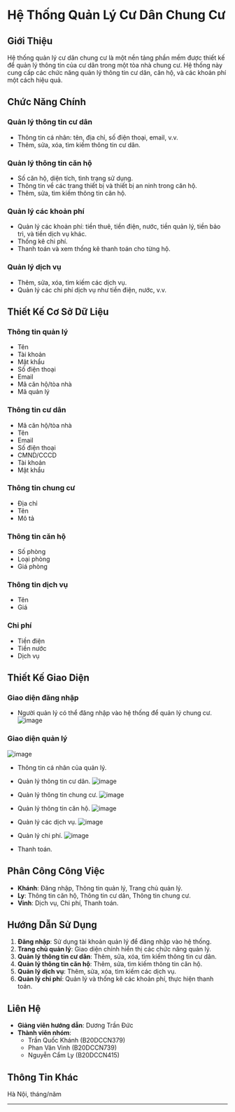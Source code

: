 
# Hệ Thống Quản Lý Cư Dân Chung Cư

## Giới Thiệu

Hệ thống quản lý cư dân chung cư là một nền tảng phần mềm được thiết kế để quản lý thông tin của cư dân trong một tòa nhà chung cư. Hệ thống này cung cấp các chức năng quản lý thông tin cư dân, căn hộ, và các khoản phí một cách hiệu quả.

## Chức Năng Chính

### Quản lý thông tin cư dân
- Thông tin cá nhân: tên, địa chỉ, số điện thoại, email, v.v.
- Thêm, sửa, xóa, tìm kiếm thông tin cư dân.

### Quản lý thông tin căn hộ
- Số căn hộ, diện tích, tình trạng sử dụng.
- Thông tin về các trang thiết bị và thiết bị an ninh trong căn hộ.
- Thêm, sửa, tìm kiếm thông tin căn hộ.

### Quản lý các khoản phí
- Quản lý các khoản phí: tiền thuê, tiền điện, nước, tiền quản lý, tiền bảo trì, và tiền dịch vụ khác.
- Thống kê chi phí.
- Thanh toán và xem thống kê thanh toán cho từng hộ.

### Quản lý dịch vụ
- Thêm, sửa, xóa, tìm kiếm các dịch vụ.
- Quản lý các chi phí dịch vụ như tiền điện, nước, v.v.

## Thiết Kế Cơ Sở Dữ Liệu

### Thông tin quản lý
- Tên
- Tài khoản
- Mật khẩu
- Số điện thoại
- Email
- Mã căn hộ/tòa nhà
- Mã quản lý

### Thông tin cư dân
- Mã căn hộ/tòa nhà
- Tên
- Email
- Số điện thoại
- CMND/CCCD
- Tài khoản
- Mật khẩu

### Thông tin chung cư
- Địa chỉ
- Tên
- Mô tả

### Thông tin căn hộ
- Số phòng
- Loại phòng
- Giá phòng

### Thông tin dịch vụ
- Tên
- Giá

### Chi phí
- Tiền điện
- Tiền nước
- Dịch vụ

## Thiết Kế Giao Diện

### Giao diện đăng nhập
- Người quản lý có thể đăng nhập vào hệ thống để quản lý chung cư.
![image](https://github.com/BTLWebN22/QuanLyCuDan/assets/113308479/d22c8fce-ab3a-4b8a-9916-c886d455bfe3)

### Giao diện quản lý
![image](https://github.com/BTLWebN22/QuanLyCuDan/assets/113308479/6bbdbd8a-3696-4bbb-b28b-8f72f83d5108)

- Thông tin cá nhân của quản lý.
- Quản lý thông tin cư dân.
  ![image](https://github.com/BTLWebN22/QuanLyCuDan/assets/113308479/27657c53-bd19-43c7-b2cf-04621826b8d0)

- Quản lý thông tin chung cư.
  ![image](https://github.com/BTLWebN22/QuanLyCuDan/assets/113308479/e1f31b72-9bdc-43c4-9200-67f0c672e8d4)

- Quản lý thông tin căn hộ.
  ![image](https://github.com/BTLWebN22/QuanLyCuDan/assets/113308479/a5ec16ac-bef7-409a-811b-2fa6f8603bb4)

- Quản lý các dịch vụ.
  ![image](https://github.com/BTLWebN22/QuanLyCuDan/assets/113308479/984137fe-73ca-49aa-b387-f907d50ceda6)

- Quản lý chi phí.
  ![image](https://github.com/BTLWebN22/QuanLyCuDan/assets/113308479/044189f2-8ee7-4fe6-aaae-f9c390e59ecf)

- Thanh toán.

## Phân Công Công Việc

- **Khánh**: Đăng nhập, Thông tin quản lý, Trang chủ quản lý.
- **Ly**: Thông tin căn hộ, Thông tin cư dân, Thông tin chung cư.
- **Vinh**: Dịch vụ, Chi phí, Thanh toán.

## Hướng Dẫn Sử Dụng

1. **Đăng nhập**: Sử dụng tài khoản quản lý để đăng nhập vào hệ thống.
2. **Trang chủ quản lý**: Giao diện chính hiển thị các chức năng quản lý.
3. **Quản lý thông tin cư dân**: Thêm, sửa, xóa, tìm kiếm thông tin cư dân.
4. **Quản lý thông tin căn hộ**: Thêm, sửa, tìm kiếm thông tin căn hộ.
5. **Quản lý dịch vụ**: Thêm, sửa, xóa, tìm kiếm các dịch vụ.
6. **Quản lý chi phí**: Quản lý và thống kê các khoản phí, thực hiện thanh toán.

## Liên Hệ

- **Giảng viên hướng dẫn**: Dương Trần Đức
- **Thành viên nhóm**:
  - Trần Quốc Khánh (B20DCCN379)
  - Phan Văn Vinh (B20DCCN739)
  - Nguyễn Cẩm Ly (B20DCCN415)

## Thông Tin Khác

Hà Nội, tháng/năm

---
